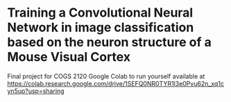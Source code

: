 # Training a Convolutional Neural Network in image classification based on the neuron structure of a Mouse Visual Cortex

Final project for COGS 2120
Google Colab to run yourself available at https://colab.research.google.com/drive/1SEFQ0NR0TYR1l3e0Pvu62n_xq1cyn5up?usp=sharing 
